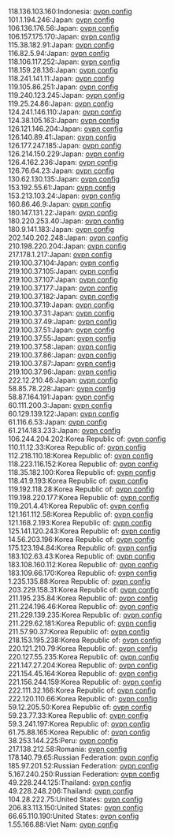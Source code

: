 118.136.103.160:Indonesia: [ovpn config](vpn/118_136_103_160.ovpn)  
101.1.194.246:Japan: [ovpn config](vpn/101_1_194_246.ovpn)  
106.136.176.56:Japan: [ovpn config](vpn/106_136_176_56.ovpn)  
106.157.175.170:Japan: [ovpn config](vpn/106_157_175_170.ovpn)  
115.38.182.91:Japan: [ovpn config](vpn/115_38_182_91.ovpn)  
116.82.5.94:Japan: [ovpn config](vpn/116_82_5_94.ovpn)  
118.106.117.252:Japan: [ovpn config](vpn/118_106_117_252.ovpn)  
118.159.28.136:Japan: [ovpn config](vpn/118_159_28_136.ovpn)  
118.241.141.11:Japan: [ovpn config](vpn/118_241_141_11.ovpn)  
119.105.86.251:Japan: [ovpn config](vpn/119_105_86_251.ovpn)  
119.240.123.245:Japan: [ovpn config](vpn/119_240_123_245.ovpn)  
119.25.24.86:Japan: [ovpn config](vpn/119_25_24_86.ovpn)  
124.241.146.110:Japan: [ovpn config](vpn/124_241_146_110.ovpn)  
124.38.105.163:Japan: [ovpn config](vpn/124_38_105_163.ovpn)  
126.121.146.204:Japan: [ovpn config](vpn/126_121_146_204.ovpn)  
126.140.89.41:Japan: [ovpn config](vpn/126_140_89_41.ovpn)  
126.177.247.185:Japan: [ovpn config](vpn/126_177_247_185.ovpn)  
126.214.150.229:Japan: [ovpn config](vpn/126_214_150_229.ovpn)  
126.4.162.236:Japan: [ovpn config](vpn/126_4_162_236.ovpn)  
126.76.64.23:Japan: [ovpn config](vpn/126_76_64_23.ovpn)  
130.62.130.135:Japan: [ovpn config](vpn/130_62_130_135.ovpn)  
153.192.55.61:Japan: [ovpn config](vpn/153_192_55_61.ovpn)  
153.213.103.24:Japan: [ovpn config](vpn/153_213_103_24.ovpn)  
160.86.46.9:Japan: [ovpn config](vpn/160_86_46_9.ovpn)  
180.147.131.22:Japan: [ovpn config](vpn/180_147_131_22.ovpn)  
180.220.253.40:Japan: [ovpn config](vpn/180_220_253_40.ovpn)  
180.9.141.183:Japan: [ovpn config](vpn/180_9_141_183.ovpn)  
202.140.202.248:Japan: [ovpn config](vpn/202_140_202_248.ovpn)  
210.198.220.204:Japan: [ovpn config](vpn/210_198_220_204.ovpn)  
217.178.1.217:Japan: [ovpn config](vpn/217_178_1_217.ovpn)  
219.100.37.104:Japan: [ovpn config](vpn/219_100_37_104.ovpn)  
219.100.37.105:Japan: [ovpn config](vpn/219_100_37_105.ovpn)  
219.100.37.107:Japan: [ovpn config](vpn/219_100_37_107.ovpn)  
219.100.37.177:Japan: [ovpn config](vpn/219_100_37_177.ovpn)  
219.100.37.182:Japan: [ovpn config](vpn/219_100_37_182.ovpn)  
219.100.37.19:Japan: [ovpn config](vpn/219_100_37_19.ovpn)  
219.100.37.31:Japan: [ovpn config](vpn/219_100_37_31.ovpn)  
219.100.37.49:Japan: [ovpn config](vpn/219_100_37_49.ovpn)  
219.100.37.51:Japan: [ovpn config](vpn/219_100_37_51.ovpn)  
219.100.37.55:Japan: [ovpn config](vpn/219_100_37_55.ovpn)  
219.100.37.58:Japan: [ovpn config](vpn/219_100_37_58.ovpn)  
219.100.37.86:Japan: [ovpn config](vpn/219_100_37_86.ovpn)  
219.100.37.87:Japan: [ovpn config](vpn/219_100_37_87.ovpn)  
219.100.37.96:Japan: [ovpn config](vpn/219_100_37_96.ovpn)  
222.12.210.46:Japan: [ovpn config](vpn/222_12_210_46.ovpn)  
58.85.78.228:Japan: [ovpn config](vpn/58_85_78_228.ovpn)  
58.87.164.191:Japan: [ovpn config](vpn/58_87_164_191.ovpn)  
60.111.200.3:Japan: [ovpn config](vpn/60_111_200_3.ovpn)  
60.129.139.122:Japan: [ovpn config](vpn/60_129_139_122.ovpn)  
61.116.6.53:Japan: [ovpn config](vpn/61_116_6_53.ovpn)  
61.214.183.233:Japan: [ovpn config](vpn/61_214_183_233.ovpn)  
106.244.204.202:Korea Republic of: [ovpn config](vpn/106_244_204_202.ovpn)  
110.11.12.33:Korea Republic of: [ovpn config](vpn/110_11_12_33.ovpn)  
112.218.110.18:Korea Republic of: [ovpn config](vpn/112_218_110_18.ovpn)  
118.223.116.152:Korea Republic of: [ovpn config](vpn/118_223_116_152.ovpn)  
118.35.182.100:Korea Republic of: [ovpn config](vpn/118_35_182_100.ovpn)  
118.41.9.193:Korea Republic of: [ovpn config](vpn/118_41_9_193.ovpn)  
119.192.118.28:Korea Republic of: [ovpn config](vpn/119_192_118_28.ovpn)  
119.198.220.177:Korea Republic of: [ovpn config](vpn/119_198_220_177.ovpn)  
119.201.4.41:Korea Republic of: [ovpn config](vpn/119_201_4_41.ovpn)  
121.161.112.58:Korea Republic of: [ovpn config](vpn/121_161_112_58.ovpn)  
121.168.2.193:Korea Republic of: [ovpn config](vpn/121_168_2_193.ovpn)  
125.141.120.243:Korea Republic of: [ovpn config](vpn/125_141_120_243.ovpn)  
14.56.203.196:Korea Republic of: [ovpn config](vpn/14_56_203_196.ovpn)  
175.123.194.84:Korea Republic of: [ovpn config](vpn/175_123_194_84.ovpn)  
183.102.63.43:Korea Republic of: [ovpn config](vpn/183_102_63_43.ovpn)  
183.108.160.112:Korea Republic of: [ovpn config](vpn/183_108_160_112.ovpn)  
183.109.66.170:Korea Republic of: [ovpn config](vpn/183_109_66_170.ovpn)  
1.235.135.88:Korea Republic of: [ovpn config](vpn/1_235_135_88.ovpn)  
203.229.158.31:Korea Republic of: [ovpn config](vpn/203_229_158_31.ovpn)  
211.195.235.84:Korea Republic of: [ovpn config](vpn/211_195_235_84.ovpn)  
211.224.196.46:Korea Republic of: [ovpn config](vpn/211_224_196_46.ovpn)  
211.229.139.235:Korea Republic of: [ovpn config](vpn/211_229_139_235.ovpn)  
211.229.62.181:Korea Republic of: [ovpn config](vpn/211_229_62_181.ovpn)  
211.57.90.37:Korea Republic of: [ovpn config](vpn/211_57_90_37.ovpn)  
218.153.195.238:Korea Republic of: [ovpn config](vpn/218_153_195_238.ovpn)  
220.121.210.79:Korea Republic of: [ovpn config](vpn/220_121_210_79.ovpn)  
220.127.55.235:Korea Republic of: [ovpn config](vpn/220_127_55_235.ovpn)  
221.147.27.204:Korea Republic of: [ovpn config](vpn/221_147_27_204.ovpn)  
221.154.45.164:Korea Republic of: [ovpn config](vpn/221_154_45_164.ovpn)  
221.156.244.159:Korea Republic of: [ovpn config](vpn/221_156_244_159.ovpn)  
222.111.32.166:Korea Republic of: [ovpn config](vpn/222_111_32_166.ovpn)  
222.120.110.66:Korea Republic of: [ovpn config](vpn/222_120_110_66.ovpn)  
59.12.205.50:Korea Republic of: [ovpn config](vpn/59_12_205_50.ovpn)  
59.23.77.33:Korea Republic of: [ovpn config](vpn/59_23_77_33.ovpn)  
59.3.241.197:Korea Republic of: [ovpn config](vpn/59_3_241_197.ovpn)  
61.75.88.165:Korea Republic of: [ovpn config](vpn/61_75_88_165.ovpn)  
38.253.144.225:Peru: [ovpn config](vpn/38_253_144_225.ovpn)  
217.138.212.58:Romania: [ovpn config](vpn/217_138_212_58.ovpn)  
178.140.79.65:Russian Federation: [ovpn config](vpn/178_140_79_65.ovpn)  
185.97.201.52:Russian Federation: [ovpn config](vpn/185_97_201_52.ovpn)  
5.167.240.250:Russian Federation: [ovpn config](vpn/5_167_240_250.ovpn)  
49.228.244.125:Thailand: [ovpn config](vpn/49_228_244_125.ovpn)  
49.228.248.206:Thailand: [ovpn config](vpn/49_228_248_206.ovpn)  
104.28.222.75:United States: [ovpn config](vpn/104_28_222_75.ovpn)  
206.83.113.150:United States: [ovpn config](vpn/206_83_113_150.ovpn)  
66.65.110.190:United States: [ovpn config](vpn/66_65_110_190.ovpn)  
1.55.166.88:Viet Nam: [ovpn config](vpn/1_55_166_88.ovpn)  
